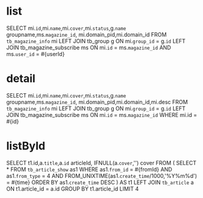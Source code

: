 list
====
SELECT mi.`id`,mi.`name`,mi.`cover`,mi.`status`,g.`name` groupname,ms.`magazine_id`,
mi.domain_pid,mi.domain_id
FROM `tb_magazine_info`  mi
LEFT JOIN tb_group g 
ON mi.`group_id` = g.`id`
LEFT JOIN tb_magazine_subscribe ms
ON mi.`id` = ms.`magazine_id` AND ms.`user_id` = #{userId}

detail
======
SELECT mi.`id`,mi.`name`,mi.`cover`,mi.`status`,g.`name` groupname,ms.`magazine_id`,
mi.domain_pid,mi.domain_id,mi.desc
FROM `tb_magazine_info`  mi
LEFT JOIN tb_group g 
ON mi.`group_id` = g.`id`
LEFT JOIN tb_magazine_subscribe ms
ON mi.`id` = ms.`magazine_id` 
WHERE mi.id = #{id}

listById
========
SELECT t1.id,a.`title`,a.`id` articleId, IFNULL(a.`cover`,'') cover
FROM 
(
SELECT * FROM `tb_article_show` as1 
WHERE as1.`from_id` = #{fromId}
AND as1.`from_type` = 4
AND FROM_UNIXTIME(as1.`create_time`/1000,'%Y%m%d') = #{time}
ORDER BY as1.`create_time` DESC 
) AS t1
LEFT JOIN `tb_article` a 
ON t1.article_id = a.id 
 GROUP BY t1.article_id LIMIT 4

